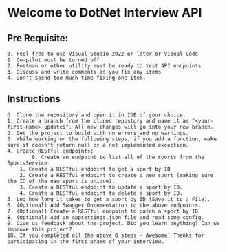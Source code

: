 # Welcome to DotNet Interview API

Pre Requisite: 
------------------------
	0. Feel free to use Visual Studio 2022 or later or Visual Code
	1. Co-pilot must be turned off
	2. Postman or other utility must be ready to test API endpoints
	3. Discuss and write comments as you fix any items
	4. Don't spend too much time fixing one item.
Instructions
------------------------
	0. Clone the repository and open it in IDE of your choice.
	1. Create a branch from the cloned repostory and name it as "<your-first-name>-updates". All new changes will go into your new branch.
	2. Get the project to build with no errors and no warnings.
	3. While working on the following steps, if you add a function, make sure it doesn't return null or a not implemented exception.
	4. Create RESTful endpoints:
	        0. Create an endpoint to list all of the sports from the SportsService
		1. Create a RESTful endpoint to get a sport by ID
		2. Create a RESTful endpoint to create a new sport (making sure the ID of the new sport is unique).
		3. Create a RESTful endpoint to update a sport by ID.
		4. Create a RESTful endpoint to delete a sport by ID.
	5. Log how long it takes to get a sport by ID (Save it to a File).
	6. (Optional) Add Swagger Documentation to the above endpoints.
	7. (Optional) Create a RESTful endpoint to patch a sport by ID
  	8. (Optional) Add an appsettings.json file and read some config.
	9. Give us feedback about the project. Did you learn anything? Can we improve this project?
    10. If you completed all the above 8 steps - Awesome! Thanks for participating in the first phase of your interview.
